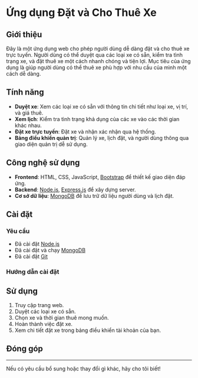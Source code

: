 # Ứng dụng Đặt và Cho Thuê Xe

## Giới thiệu

Đây là một ứng dụng web cho phép người dùng dễ dàng đặt và cho thuê xe trực tuyến. Người dùng có thể duyệt qua các loại xe có sẵn, kiểm tra tình trạng xe, và đặt thuê xe một cách nhanh chóng và tiện lợi. Mục tiêu của ứng dụng là giúp người dùng có thể thuê xe phù hợp với nhu cầu của mình một cách dễ dàng.

## Tính năng

- **Duyệt xe**: Xem các loại xe có sẵn với thông tin chi tiết như loại xe, vị trí, và giá thuê.
- **Xem lịch**: Kiểm tra tình trạng khả dụng của các xe vào các thời gian khác nhau.
- **Đặt xe trực tuyến**: Đặt xe và nhận xác nhận qua hệ thống.
- **Bảng điều khiển quản trị**: Quản lý xe, lịch đặt, và người dùng thông qua giao diện quản trị dễ sử dụng.

## Công nghệ sử dụng

- **Frontend**: HTML, CSS, JavaScript, [Bootstrap](https://getbootstrap.com/) để thiết kế giao diện đáp ứng.
- **Backend**: [Node.js](https://nodejs.org/), [Express.js](https://expressjs.com/) để xây dựng server.
- **Cơ sở dữ liệu**: [MongoDB](https://www.mongodb.com/) để lưu trữ dữ liệu người dùng và lịch đặt.

## Cài đặt

### Yêu cầu

- Đã cài đặt [Node.js](https://nodejs.org/)
- Đã cài đặt và chạy [MongoDB](https://www.mongodb.com/)
- Đã cài đặt [Git](https://git-scm.com/)

### Hướng dẫn cài đặt

## Sử dụng

1. Truy cập trang web.
2. Duyệt các loại xe có sẵn.
3. Chọn xe và thời gian thuê mong muốn.
4. Hoàn thành việc đặt xe.
5. Xem chi tiết đặt xe trong bảng điều khiển tài khoản của bạn.

## Đóng góp

---

Nếu có yêu cầu bổ sung hoặc thay đổi gì khác, hãy cho tôi biết!
